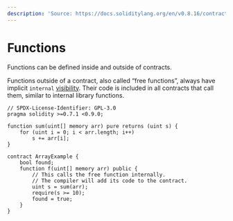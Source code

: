 ```yaml
---
description: 'Source: https://docs.soliditylang.org/en/v0.8.16/contracts.html#functions'
---
```


# Functions

Functions can be defined inside and outside of contracts.

Functions outside of a contract, also called “free functions”, always have implicit `internal` [visibility](https://docs.soliditylang.org/en/v0.8.16/contracts.html#visibility-and-getters). Their code is included in all contracts that call them, similar to internal library functions.



```
// SPDX-License-Identifier: GPL-3.0
pragma solidity >=0.7.1 <0.9.0;

function sum(uint[] memory arr) pure returns (uint s) {
    for (uint i = 0; i < arr.length; i++)
        s += arr[i];
}

contract ArrayExample {
    bool found;
    function f(uint[] memory arr) public {
        // This calls the free function internally.
        // The compiler will add its code to the contract.
        uint s = sum(arr);
        require(s >= 10);
        found = true;
    }
}
```
